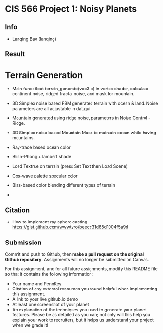 # CIS 566 Project 1: Noisy Planets

## Info
- Lanqing Bao (lanqing)

## Result
# Terrain Generation
- Main func: float terrain_generate(vec3 p) in vertex shader, calculate continent noise, ridged fractal noise, and mask for mountain.
- 3D Simplex noise based FBM generated terrain with ocean & land. Noise parameters are all adjustable in dat.gui
- Mountain generated using ridge noise, parameters in Noise Control - Ridge.
- 3D Simplex noise based Mountain Mask to maintain ocean while having mountains.

- Ray-trace based ocean color
- Blinn-Phong + lambert shade
- Load Textrue on terrain (press Set Text then Load Scene)
- Cos-wave palette specular color
- Bias-based color blending different types of terrain
- 

## Citation 
- How to implement ray sphere casting https://gist.github.com/wwwtyro/beecc31d65d1004f5a9d

## Submission
Commit and push to Github, then __make a pull request on the original Github repository__. Assignments will no longer be submitted on Canvas.

For this assignment, and for all future assignments, modify this README file
so that it contains the following information:
- Your name and PennKey
- Citation of any external resources you found helpful when implementing this
assignment.
- A link to your live github.io demo
- At least one screenshot of your planet
- An explanation of the techniques you used to generate your planet features.
Please be as detailed as you can; not only will this help you explain your work
to recruiters, but it helps us understand your project when we grade it!

